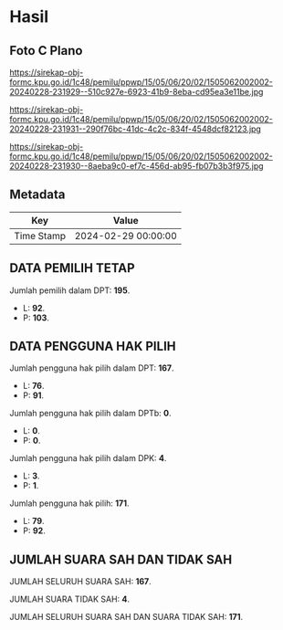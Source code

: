 # Hasil

## Foto C Plano

https://sirekap-obj-formc.kpu.go.id/1c48/pemilu/ppwp/15/05/06/20/02/1505062002002-20240228-231929--510c927e-6923-41b9-8eba-cd95ea3e11be.jpg

https://sirekap-obj-formc.kpu.go.id/1c48/pemilu/ppwp/15/05/06/20/02/1505062002002-20240228-231931--290f76bc-41dc-4c2c-834f-4548dcf82123.jpg

https://sirekap-obj-formc.kpu.go.id/1c48/pemilu/ppwp/15/05/06/20/02/1505062002002-20240228-231930--8aeba9c0-ef7c-456d-ab95-fb07b3b3f975.jpg


## Metadata

| Key        | Value               |
| ---------- | ------------------- |
| Time Stamp | 2024-02-29 00:00:00 |


## DATA PEMILIH TETAP

Jumlah pemilih dalam DPT: **195**.
 * L: **92**.
 * P: **103**.

## DATA PENGGUNA HAK PILIH

Jumlah pengguna hak pilih dalam DPT: **167**.
 * L: **76**.
 * P: **91**.

Jumlah pengguna hak pilih dalam DPTb: **0**.
 * L: **0**.
 * P: **0**.

Jumlah pengguna hak pilih dalam DPK: **4**.
 * L: **3**.
 * P: **1**.

Jumlah pengguna hak pilih: **171**.
 * L: **79**.
 * P: **92**.

## JUMLAH SUARA SAH DAN TIDAK SAH

JUMLAH SELURUH SUARA SAH: **167**.

JUMLAH SUARA TIDAK SAH: **4**.

JUMLAH SELURUH SUARA SAH DAN SUARA TIDAK SAH: **171**.


